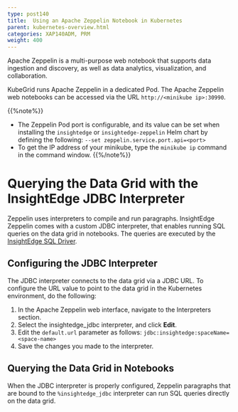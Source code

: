 ```yaml
---
type: post140
title:  Using an Apache Zeppelin Notebook in Kubernetes
parent: kubernetes-overview.html
categories: XAP140ADM, PRM
weight: 400
---
```


Apache Zeppelin is a multi-purpose web notebook that supports data ingestion and discovery, as well as data analytics, visualization, and collaboration.

KubeGrid runs Apache Zeppelin in a dedicated Pod. The Apache Zeppelin web notebooks can be accessed via the URL `http://<minikube ip>:30990`.

{{%note%}}
- The Zeppelin Pod port is configurable, and its value can be set when installing the `insightedge` or `insightedge-zeppelin` Helm chart by defining the following:  `--set zeppelin.service.port.api=<port>`
- To get the IP address of your minikube, type the `minikube ip` command in the command window.
{{%/note%}}

# Querying the Data Grid with the InsightEdge JDBC Interpreter

Zeppelin uses interpreters to compile and run paragraphs. InsightEdge Zeppelin comes with a custom JDBC interpreter, that enables running SQL queries on the data grid in notebooks. 
The queries are executed by the [InsightEdge SQL Driver](../dev-java/sql-query-intro.html).    

## Configuring the JDBC Interpreter

The JDBC interpreter connects to the data grid via a JDBC URL. To configure the URL value to point to the data grid in the Kubernetes environment, do the following:

1. In the Apache Zeppelin web interface, navigate to the Interpreters section.
1. Select the insightedge_jdbc interpreter, and click **Edit**.
1. Edit the `default.url` parameter as follows: `jdbc:insightedge:spaceName=<space-name>`
1. Save the changes you made to the interpreter.

## Querying the Data Grid in Notebooks

When the JDBC interpreter is properly configured, Zeppelin paragraphs that are bound to the `%insightedge_jdbc` interpreter can run SQL queries directly on the data grid.
